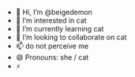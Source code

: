 - 👋 Hi, I’m @beigedemon
- 👀 I’m interested in cat
- 🌱 I’m currently learning cat
- 💞️ I’m looking to collaborate on cat
- 📫 do not perceive me
- 😄 Pronouns: she / cat
- ⚡ 

